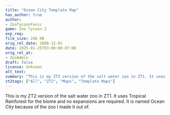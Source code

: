 ```yaml
---
title: "Ocean City Template Map"
has_author: true
author: 
- ZooTycoonFanic
game: Zoo Tycoon 2
exp_req: 
file_size: 248 KB
orig_rel_date: 2006-12-01
date: 2025-01-25T03:00:00-07:00
orig_rel_at: 
- ZooAdmin
draft: false
license: Unknown
alt_text: 
summary: "This is my ZT2 version of the salt water zoo in ZT1. It uses Tropical Rainforest for the biome and no expansions are required."
zt2tags: ["All", "ZT2", "Maps", "Template Maps"]
---
```

This is my ZT2 version of the salt water zoo in ZT1. It uses Tropical Rainforest for the biome and no expansions are required.
It is named Ocean City because of the zoo I made it out of. 